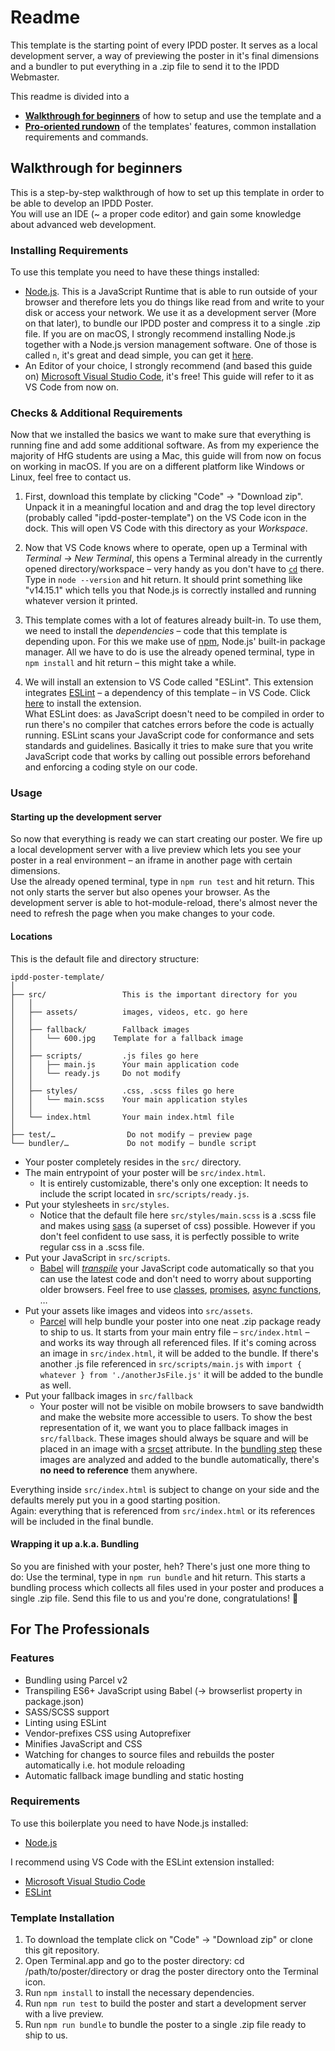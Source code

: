 # Readme

This template is the starting point of every IPDD poster. It serves as a local development server, a way of previewing the poster in it's final dimensions and a bundler to put everything in a .zip file to send it to the IPDD Webmaster.

This readme is divided into a
* **[Walkthrough for beginners](#walkthrough-for-beginners)** of how to setup and use the template and a 
* **[Pro-oriented rundown](#for-the-professionals)** of the templates' features, common installation requirements and commands.

<div class="card">

## Walkthrough for beginners

This is a step-by-step walkthrough of how to set up this template in order to be able to develop an IPDD Poster.  
You will use an IDE (~ a proper code editor) and gain some knowledge about advanced web development.

### Installing Requirements

To use this template you need to have these things installed:

*   [Node.js](https://nodejs.org/en/). This is a JavaScript Runtime that is able to run outside of your browser and therefore lets you do things like read from and write to your disk or access your network. We use it as a development server (More on that later), to bundle our IPDD poster and compress it to a single .zip file. If you are on macOS, I strongly recommend installing Node.js together with a Node.js version management software. One of those is called `n`, it's great and dead simple, you can get it [here](https://github.com/tj/n).
*   An Editor of your choice, I strongly recommend (and based this guide on) [Microsoft Visual Studio Code](https://code.visualstudio.com/), it's free! This guide will refer to it as VS Code from now on.

### Checks & Additional Requirements

Now that we installed the basics we want to make sure that everything is running fine and add some additional software. As from my experience the majority of HfG students are using a Mac, this guide will from now on focus on working in macOS. If you are on a different platform like Windows or Linux, feel free to contact us.

1. First, download this template by clicking "Code" → "Download zip". Unpack it in a meaningful location and and drag the top level directory (probably called "ipdd-poster-template") on the VS Code icon in the dock. This will open VS Code with this directory as your _Workspace_.

2. Now that VS Code knows where to operate, open up a Terminal with _Terminal → New Terminal_, this opens a Terminal already in the currently opened directory/workspace – very handy as you don't have to [`cd`](https://www.macworld.com/article/2042378/master-the-command-line-navigating-files-and-folders.html) there.
Type in <span class="copy">`node --version`</span> and hit return. It should print something like "v14.15.1" which tells you that Node.js is correctly installed and running whatever version it printed.

3. This template comes with a lot of features already built-in. To use them, we need to install the _dependencies_ – code that this template is depending upon. For this we make use of [npm](https://www.npmjs.com/), Node.js' built-in package manager. All we have to do is use the already opened terminal, type in <span class="copy">`npm install`</span> and hit return – this might take a while.

4. We will install an extension to VS Code called "ESLint". This extension integrates [ESLint](https://ESLint.org/) – a dependency of this template – in VS Code. Click [here](https://marketplace.visualstudio.com/items?itemName=dbaeumer.vscode-ESLint) to install the extension.  
What ESLint does: as JavaScript doesn't need to be compiled in order to run there's no compiler that catches errors before the code is actually running. ESLint scans your JavaScript code for conformance and sets standards and guidelines. Basically it tries to make sure that you write JavaScript code that works by calling out possible errors beforehand and enforcing a coding style on our code.

### Usage

#### Starting up the development server

So now that everything is ready we can start creating our poster. We fire up a local development server with a live preview which lets you see your poster in a real environment – an iframe in another page with certain dimensions.  
Use the already opened terminal, type in <span class="copy">`npm run test`</span> and hit return. This not only starts the server but also openes your browser. As the development server is able to hot-module-reload, there's almost never the need to refresh the page when you make changes to your code.

#### Locations

This is the default file and directory structure:
```
ipdd-poster-template/
│
├── src/                 This is the important directory for you
│   │
│   ├── assets/          images, videos, etc. go here
│   │
│   ├── fallback/        Fallback images
│   │   └── 600.jpg    Template for a fallback image
│   │
│   ├── scripts/         .js files go here
│   │   ├── main.js      Your main application code
│   │   └── ready.js     Do not modify
│   │
│   ├── styles/          .css, .scss files go here
│   │   └── main.scss    Your main application styles
│   │
│   └── index.html       Your main index.html file
│
├── test/…                Do not modify – preview page
└── bundler/…             Do not modify – bundle script
```

* Your poster completely resides in the `src/` directory.
* The main entrypoint of your poster will be `src/index.html`.
  * It is entirely customizable, there's only one exception: It needs to include the script located in `src/scripts/ready.js`.
* Put your stylesheets in `src/styles`.
  * Notice that the default file here `src/styles/main.scss` is a .scss file and makes using [sass](https://sass-lang.com/documentation) (a superset of css) possible. However if you don't feel confident to use sass, it is perfectly possible to write regular css in a .scss file.
* Put your JavaScript in `src/scripts`.
  * [Babel](https://babeljs.io/) will [_transpile_](https://scotch.io/tutorials/javascript-transpilers-what-they-are-why-we-need-them) your JavaScript code automatically so that you can use the latest code and don't need to worry about supporting older browsers. Feel free to use [classes](https://developer.mozilla.org/en-US/docs/Web/JavaScript/Reference/Classes), [promises](https://developer.mozilla.org/en-US/docs/Web/JavaScript/Reference/Global_Objects/Promise), [async functions](https://developer.mozilla.org/en-US/docs/Web/JavaScript/Reference/Statements/async_function), …
* Put your assets like images and videos into `src/assets`.
  * [Parcel](https://v2.parceljs.org/) will help bundle your poster into one neat .zip package ready to ship to us. It starts from your main entry file – `src/index.html` – and works its way through all referenced files. If it's coming across an image in `src/index.html`, it will be added to the bundle. If there's another .js file referenced in `src/scripts/main.js` with `import { whatever } from './anotherJsFile.js'` it will be added to the bundle as well.
* Put your fallback images in `src/fallback`
  * Your poster will not be visible on mobile browsers to save bandwidth and make the website more accessible to users. To show the best representation of it, we want you to place fallback images in `src/fallback`. These images should always be square and will be placed in an image with a [srcset](https://developer.mozilla.org/en-US/docs/Learn/HTML/Multimedia_and_embedding/Responsive_images) attribute. In the [bundling step](#wrapping-it-up-aka-bundling) these images are analyzed and added to the bundle automatically, there's **no need to reference** them anywhere.

Everything inside `src/index.html` is subject to change on your side and the defaults merely put you in a good starting position.  
Again: everything that is referenced from `src/index.html` or its references will be included in the final bundle.

#### Wrapping it up a.k.a. Bundling

So you are finished with your poster, heh? There's just one more thing to do: Use the terminal, type in <span class="copy">`npm run bundle`</span> and hit return. This starts a bundling process which collects all files used in your poster and produces a single .zip file. Send this file to us and you're done, congratulations! 🎉

</div>
<div class="card">

## For The Professionals

### Features

*   Bundling using Parcel v2
*   Transpiling ES6+ JavaScript using Babel (→ browserlist property in package.json)
*   SASS/SCSS support
*   Linting using ESLint
*   Vendor-prefixes CSS using Autoprefixer
*   Minifies JavaScript and CSS
*   Watching for changes to source files and rebuilds the poster automatically i.e. hot module reloading
*   Automatic fallback image bundling and static hosting

### Requirements

To use this boilerplate you need to have Node.js installed:

*   [Node.js](https://nodejs.org/en/)

I recommend using VS Code with the ESLint extension installed:

*   [Microsoft Visual Studio Code](https://code.visualstudio.com/)
*   [ESLint](https://marketplace.visualstudio.com/items?itemName=dbaeumer.vscode-ESLint)

### Template Installation

1.  To download the template click on "Code" → "Download zip" or clone this git repository.
2.  Open Terminal.app and go to the poster directory: cd /path/to/poster/directory or drag the poster directory onto the Terminal icon.
3.  Run <span class="copy">`npm install`</span> to install the necessary dependencies.
4.  Run <span class="copy">`npm run test`</span> to build the poster and start a development server with a live preview.
5.  Run <span class="copy">`npm run bundle`</span> to bundle the poster to a single .zip file ready to ship to us.

</div>